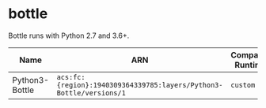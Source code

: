 # bottle
Bottle runs with Python 2.7 and 3.6+.

| Name | ARN | Compatible Runtimes | Latest Version |
|------|------------|---------------------|----------------|
| Python3-Bottle | `acs:fc:{region}:1940309364339785:layers/Python3-Bottle/versions/1` | `custom` | bottle-0.12.23 |